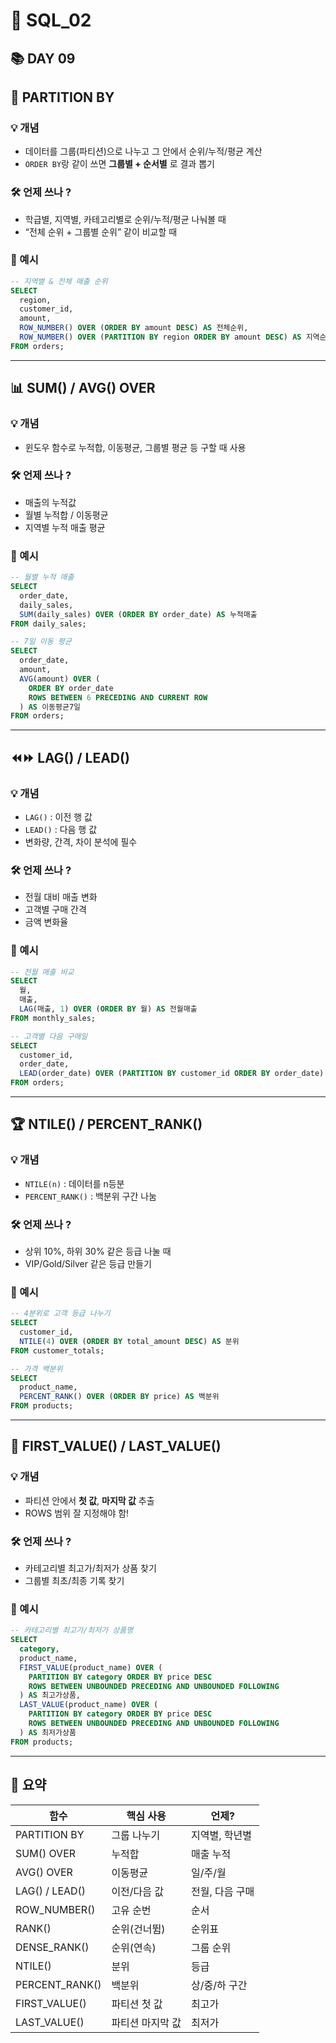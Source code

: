 # 🧩 SQL_02

## 📚 DAY 09

## 🧩 PARTITION BY

### 💡 개념

- 데이터를 그룹(파티션)으로 나누고 그 안에서 순위/누적/평균 계산
- `ORDER BY`랑 같이 쓰면 **그룹별 + 순서별** 로 결과 뽑기

### 🛠️ 언제 쓰나 ?

- 학급별, 지역별, 카테고리별로 순위/누적/평균 나눠볼 때
- “전체 순위 + 그룹별 순위” 같이 비교할 때

### 📝 예시

```sql
-- 지역별 & 전체 매출 순위
SELECT
  region,
  customer_id,
  amount,
  ROW_NUMBER() OVER (ORDER BY amount DESC) AS 전체순위,
  ROW_NUMBER() OVER (PARTITION BY region ORDER BY amount DESC) AS 지역순위
FROM orders;
```

---

## 📊 SUM() / AVG() OVER

### 💡 개념

- 윈도우 함수로 누적합, 이동평균, 그룹별 평균 등 구할 때 사용

### 🛠️ 언제 쓰나 ?

- 매출의 누적값
- 월별 누적합 / 이동평균
- 지역별 누적 매출 평균

### 📝 예시

```sql
-- 월별 누적 매출
SELECT
  order_date,
  daily_sales,
  SUM(daily_sales) OVER (ORDER BY order_date) AS 누적매출
FROM daily_sales;

-- 7일 이동 평균
SELECT
  order_date,
  amount,
  AVG(amount) OVER (
    ORDER BY order_date
    ROWS BETWEEN 6 PRECEDING AND CURRENT ROW
  ) AS 이동평균7일
FROM orders;
```

---

## ⏪⏩ LAG() / LEAD()

### 💡 개념

- `LAG()` : 이전 행 값
- `LEAD()` : 다음 행 값
- 변화량, 간격, 차이 분석에 필수

### 🛠️ 언제 쓰나 ?

- 전월 대비 매출 변화
- 고객별 구매 간격
- 금액 변화율

### 📝 예시

```sql
-- 전월 매출 비교
SELECT
  월,
  매출,
  LAG(매출, 1) OVER (ORDER BY 월) AS 전월매출
FROM monthly_sales;

-- 고객별 다음 구매일
SELECT
  customer_id,
  order_date,
  LEAD(order_date) OVER (PARTITION BY customer_id ORDER BY order_date) AS 다음구매일
FROM orders;
```

---

## 🏆 NTILE() / PERCENT_RANK()

### 💡 개념

- `NTILE(n)` : 데이터를 n등분
- `PERCENT_RANK()` : 백분위 구간 나눔

### 🛠️ 언제 쓰나 ?

- 상위 10%, 하위 30% 같은 등급 나눌 때
- VIP/Gold/Silver 같은 등급 만들기

### 📝 예시

```sql
-- 4분위로 고객 등급 나누기
SELECT
  customer_id,
  NTILE(4) OVER (ORDER BY total_amount DESC) AS 분위
FROM customer_totals;

-- 가격 백분위
SELECT
  product_name,
  PERCENT_RANK() OVER (ORDER BY price) AS 백분위
FROM products;
```

---

## 🎯 FIRST_VALUE() / LAST_VALUE()

### 💡 개념

- 파티션 안에서 **첫 값**, **마지막 값** 추출
- ROWS 범위 잘 지정해야 함!

### 🛠️ 언제 쓰나 ?

- 카테고리별 최고가/최저가 상품 찾기
- 그룹별 최초/최종 기록 찾기

### 📝 예시

```sql
-- 카테고리별 최고가/최저가 상품명
SELECT
  category,
  product_name,
  FIRST_VALUE(product_name) OVER (
    PARTITION BY category ORDER BY price DESC
    ROWS BETWEEN UNBOUNDED PRECEDING AND UNBOUNDED FOLLOWING
  ) AS 최고가상품,
  LAST_VALUE(product_name) OVER (
    PARTITION BY category ORDER BY price DESC
    ROWS BETWEEN UNBOUNDED PRECEDING AND UNBOUNDED FOLLOWING
  ) AS 최저가상품
FROM products;
```

---

## 📌 요약

| 함수 | 핵심 사용 | 언제? |
| --- | --- | --- |
| PARTITION BY | 그룹 나누기 | 지역별, 학년별 |
| SUM() OVER | 누적합 | 매출 누적 |
| AVG() OVER | 이동평균 | 일/주/월 |
| LAG() / LEAD() | 이전/다음 값 | 전월, 다음 구매 |
| ROW_NUMBER() | 고유 순번 | 순서 |
| RANK() | 순위(건너뜀) | 순위표 |
| DENSE_RANK() | 순위(연속) | 그룹 순위 |
| NTILE() | 분위 | 등급 |
| PERCENT_RANK() | 백분위 | 상/중/하 구간 |
| FIRST_VALUE() | 파티션 첫 값 | 최고가 |
| LAST_VALUE() | 파티션 마지막 값 | 최저가 |